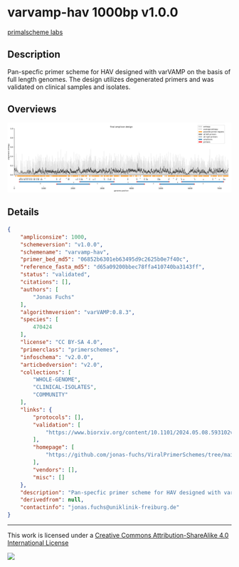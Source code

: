 # varvamp-hav 1000bp v1.0.0

[primalscheme labs](https://labs.primalscheme.com/detail/varvamp-hav/1000/v1.0.0)

## Description

Pan-specfic primer scheme for HAV designed with varVAMP on the basis of full length genomes. The design utilizes degenerated primers and was validated on clinical samples and isolates.

## Overviews

![overview.png](work/overview.png)

## Details

```json
{
    "ampliconsize": 1000,
    "schemeversion": "v1.0.0",
    "schemename": "varvamp-hav",
    "primer_bed_md5": "06852b6301eb63495d9c2625b0e7f40c",
    "reference_fasta_md5": "d65a09200bbec78ffa410740ba3143ff",
    "status": "validated",
    "citations": [],
    "authors": [
        "Jonas Fuchs"
    ],
    "algorithmversion": "varVAMP:0.8.3",
    "species": [
        470424
    ],
    "license": "CC BY-SA 4.0",
    "primerclass": "primerschemes",
    "infoschema": "v2.0.0",
    "articbedversion": "v2.0",
    "collections": [
        "WHOLE-GENOME",
        "CLINICAL-ISOLATES",
        "COMMUNITY"
    ],
    "links": {
        "protocols": [],
        "validation": [
            "https://www.biorxiv.org/content/10.1101/2024.05.08.593102v1.full"
        ],
        "homepage": [
            "https://github.com/jonas-fuchs/ViralPrimerSchemes/tree/main/varvamp_tiled/HAV"
        ],
        "vendors": [],
        "misc": []
    },
    "description": "Pan-specfic primer scheme for HAV designed with varVAMP on the basis of full length genomes. The design utilizes degenerated primers and was validated on clinical samples and isolates.",
    "derivedfrom": null,
    "contactinfo": "jonas.fuchs@uniklinik-freiburg.de"
}
```



------------------------------------------------------------------------

This work is licensed under a [Creative Commons Attribution-ShareAlike 4.0 International License](http://creativecommons.org/licenses/by-sa/4.0/) 

![](https://i.creativecommons.org/l/by-sa/4.0/88x31.png)

